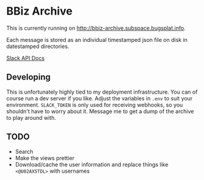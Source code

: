 # BBiz Archive

This is currently running on http://bbiz-archive.subspace.bugsplat.info.

Each message is stored as an individual timestamped json file on disk in datestamped directories.

[Slack API Docs](https://api.slack.com)

## Developing

This is unfortunately highly tied to my deployment infrastructure. You can of course run a dev server if you like. Adjust the variables in `.env` to suit your environment. `SLACK_TOKEN` is only used for receiving webhooks, so you shouldn't have to worry about it. Message me to get a dump of the archive to play around with.

## TODO

* Search
* Make the views prettier
* Download/cache the user information and replace things like `<@U02AX5TDL>` with usernames
